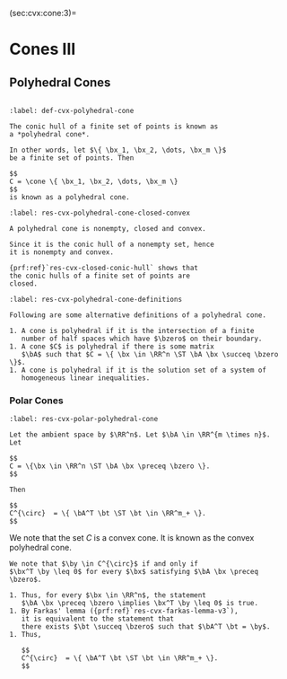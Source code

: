 (sec:cvx:cone:3)=
# Cones III

## Polyhedral Cones

```{index} Polyhedral cone
```
```{prf:definition} Polyhedral cone
:label: def-cvx-polyhedral-cone

The conic hull of a finite set of points is known as
a *polyhedral cone*.

In other words, let $\{ \bx_1, \bx_2, \dots, \bx_m \}$
be a finite set of points. Then

$$
C = \cone \{ \bx_1, \bx_2, \dots, \bx_m \} 
$$ 
is known as a polyhedral cone.
```

```{prf:theorem}
:label: res-cvx-polyhedral-cone-closed-convex

A polyhedral cone is nonempty, closed and convex.
```

```{prf:proof}
Since it is the conic hull of a nonempty set, hence 
it is nonempty and convex.

{prf:ref}`res-cvx-closed-conic-hull` shows that
the conic hulls of a finite set of points are
closed.
```

```{prf:remark} Polyhedral cone alternative formulations
:label: res-cvx-polyhedral-cone-definitions

Following are some alternative definitions of a polyhedral cone.

1. A cone is polyhedral if it is the intersection of a finite
   number of half spaces which have $\bzero$ on their boundary.
1. A cone $C$ is polyhedral if there is some matrix
   $\bA$ such that $C = \{ \bx \in \RR^n \ST \bA \bx \succeq \bzero  \}$.
1. A cone is polyhedral if it is the solution set of a system of 
   homogeneous linear inequalities.
```

### Polar Cones

```{prf:theorem} Polar cone of a polyhedral cone
:label: res-cvx-polar-polyhedral-cone

Let the ambient space by $\RR^n$. Let $\bA \in \RR^{m \times n}$.
Let 

$$
C = \{\bx \in \RR^n \ST \bA \bx \preceq \bzero \}.
$$

Then

$$
C^{\circ}  = \{ \bA^T \bt \ST \bt \in \RR^m_+ \}.
$$
```

We note that the set $C$ is a convex cone. It is known
as the convex polyhedral cone.

```{prf:proof}
We note that $\by \in C^{\circ}$ if and only if 
$\bx^T \by \leq 0$ for every $\bx$ satisfying $\bA \bx \preceq \bzero$.

1. Thus, for every $\bx \in \RR^n$, the statement
   $\bA \bx \preceq \bzero \implies \bx^T \by \leq 0$ is true.
1. By Farkas' lemma ({prf:ref}`res-cvx-farkas-lemma-v3`),
   it is equivalent to the statement that
   there exists $\bt \succeq \bzero$ such that $\bA^T \bt = \by$.
1. Thus, 

   $$
   C^{\circ}  = \{ \bA^T \bt \ST \bt \in \RR^m_+ \}.
   $$
```